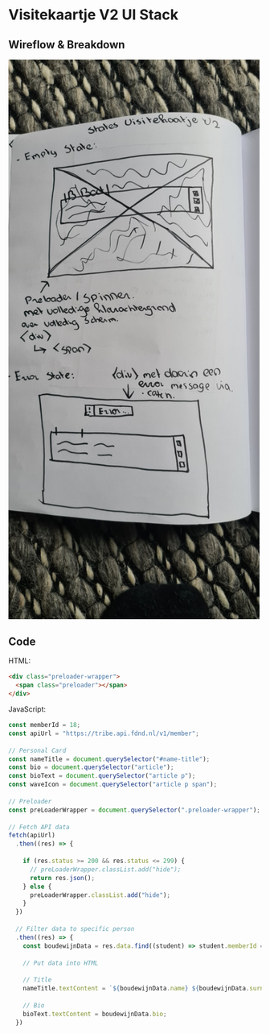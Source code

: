 # Visitekaartje V2 UI Stack

## Wireflow & Breakdown

<img width="500" src="https://github.com/boudewijnbout/connect-your-tribe-fdnd-visitekaartje/blob/main/assets/images/20220224_151040.jpg">

## Code

HTML:

```html
<div class="preloader-wrapper">
  <span class="preloader"></span>
</div>
```

JavaScript:
```javascript
const memberId = 18;
const apiUrl = "https://tribe.api.fdnd.nl/v1/member";

// Personal Card
const nameTitle = document.querySelector("#name-title");
const bio = document.querySelector("article");
const bioText = document.querySelector("article p");
const waveIcon = document.querySelector("article p span");

// Preloader
const preLoaderWrapper = document.querySelector(".preloader-wrapper");

// Fetch API data
fetch(apiUrl)
  .then((res) => {

    if (res.status >= 200 && res.status <= 299) {
      // preLoaderWrapper.classList.add("hide");
      return res.json();
    } else {
      preLoaderWrapper.classList.add("hide");
    }
  })

  // Filter data to specific person
  .then((res) => {
    const boudewijnData = res.data.find((student) => student.memberId === 18);

    // Put data into HTML

    // Title
    nameTitle.textContent = `${boudewijnData.name} ${boudewijnData.surname}`;

    // Bio
    bioText.textContent = boudewijnData.bio;
  })

